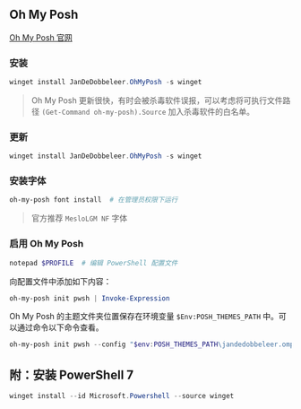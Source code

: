 ## Oh My Posh

[Oh My Posh 官网](https://ohmyposh.dev/)

### 安装

```powershell
winget install JanDeDobbeleer.OhMyPosh -s winget
```

> Oh My Posh 更新很快，有时会被杀毒软件误报，可以考虑将可执行文件路径 `(Get-Command oh-my-posh).Source` 加入杀毒软件的白名单。

### 更新

```powershell
winget install JanDeDobbeleer.OhMyPosh -s winget
```

### 安装字体

```powershell
oh-my-posh font install  # 在管理员权限下运行
```

> 官方推荐 `MesloLGM NF` 字体

### 启用 Oh My Posh

```powershell
notepad $PROFILE  # 编辑 PowerShell 配置文件
```

向配置文件中添加如下内容：

```powershell
oh-my-posh init pwsh | Invoke-Expression
```

Oh My Posh 的主题文件夹位置保存在环境变量 `$Env:POSH_THEMES_PATH` 中。可以通过命令以下命令查看。

```powershell
oh-my-posh init pwsh --config "$env:POSH_THEMES_PATH\jandedobbeleer.omp.json"
```

## 附：安装 PowerShell 7

```powershell
winget install --id Microsoft.Powershell --source winget
```